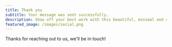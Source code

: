```yaml
---
title: Thank you
subtitle: Your message was sent successfully.
description: Show off your best work with this beautiful, minimal and customizable portfolio theme.
featured_image: /images/social.png
---
```


Thanks for reaching out to us, we'll be in touch!